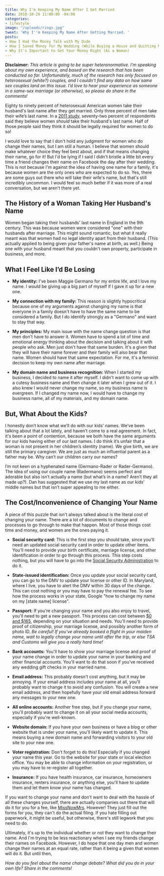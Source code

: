 ```yaml
---
title: Why I'm Keeping My Name After I Get Married
date: 2018-10-29 11:00:00 -04:00
categories:
- lifestyle
image: "/uploads/rings.jpg"
tweet: 'Why I''m Keeping My Name After Getting Married. '
posts:
- How I Had the Money Talk with My Dude
- How I Saved Money for My Wedding (While Buying a House and Quitting My Job)
- Why It's Important to Get Your Money Right (As a Woman)
---
```


**Disclaimer:** *This article is going to be super heteronormative. I’m speaking about my own experience, and based on the research that has been conducted so far. Unfortunately, much of the research has only focused on heterosexual (white?) couples, and I couldn't find any data on how same sex couples land on this issue. I’d love to hear your experience as someone in a same-sex marriage (or otherwise), so please do share in the comments!*

Eighty to ninety percent of heterosexual American women take their husband's last name after they get married. Only three percent of men take their wife’s last name. In a [2011 study](http://journals.sagepub.com/doi/abs/10.1177/0891243211398653), seventy-two percent of respondents said they believe women *should* take their husband's last name. Half of those people said they think it should be legally required for women to do so!

I would love to say that I don't hold any judgment for women who do change their names, but I am still a human. I believe that women should make whatever choice they feel best about, and if that means changing their name, go for it! But I'd be lying if I said I didn't bristle a little bit every time a friend changes their name on Facebook the day after their wedding. This is not because I'm against the idea of having one name for a family, it's because women are the only ones who are expected to do so. Yes, there are some guys out there who will take their wife's name, but that's still incredibly uncommon. I would feel so much better if it was more of a real conversation, but we aren't there yet.

## The History of a Woman Taking Her Husband's Name

Women began taking their husbands' last name in England in the 9th century. This was because women were considered "one" with their husbands after marriage. This might sound romantic, but what it really meant was that women had no legal identity apart from their husband. (This actually applied to being given your father's name at birth, as well.) Being one with your husband meant that you couldn't own property, participate in business, and more. 

## What I Feel Like I’d Be Losing

* **My identity:** I've been Maggie Germano for my entire life, and I love my name. I would be giving up a big part of myself if I gave it up for a new one.

* **My connection with my family:** This reason is slightly hypocritical because one of my arguments against changing my name is that everyone in a family doesn't have to have the same name to be considered a family. But I do identify strongly as a "Germano" and want to stay that way.

* **My principles:** My main issue with the name change question is that men don't have to answer it. Women have to spend a lot of time and emotional energy thinking about the decision and talking about it with people who ask. Men just don't have that same burden. It's a given that they will have their name forever and their family will also bear that name. Women should have that same expectation. For me, it's a feminist decision to keep my own name after marriage.

* **My domain name and business recognition:** When I started my business, I decided to name it after myself. I didn't want to come up with a cutesy business name and then change it later when I grew out of it. I also knew I would never change my name, so my business name is evergreen. If I changed my name now, I would have to change my business name, all of my materials, and my domain name.

## But, What About the Kids?

I honestly don’t know what we’ll do with our kids’ names. We’ve been talking about that a lot lately, and haven’t come to a real agreement. In fact, it's been a point of contention, because we both have the same arguments for our kids having either of our last names. I do think it’s unfair that a woman is not present in her children’s identity (name). We give birth, we are still the primary caregiver. We are just as much an influential parent as a father may be. Why can’t our children carry our names?

I’m not keen on a hyphenated name (Germano-Rader or Rader-Germano). The idea of using our couple name (Radermano) seems perfect and adorable but also isn’t actually a name (but what’s in a name? Aren’t they all made up?). Dan has suggested that we use my last name as our kids’ middle names but that isn’t super appealing to me either.

## The Cost/Inconvenience of Changing Your Name

A piece of this puzzle that isn't always talked about is the literal cost of changing your name. There are a lot of documents to change and processes to go through to make that happen. Most of those things cost time and money, and women are the ones paying it.

* **Social security card:** This is the first step you should take, since you'll need an updated social security card in order to update other items. You'll need to provide your birth certificate, marriage license, and other identification in order to go through this process. This step costs nothing, but you will have to go into the [Social Security Administration](https://www.ssa.gov/) to do it.

* **State-issued identification:** Once you update your social security card, you can go to the DMV to update your license or other ID. In Maryland, where I live, you have to alert the DMV within 30 days of the change. This can cost nothing or you may have to pay the renewal fee. To see how the process works in your state, Google "how to change my name on my \[state name\] license".

* **Passport:** If you're changing your name and you also enjoy to travel, you'll need to get a new passport. This process can cost between [$0 and $165](https://travel.state.gov/content/travel/en/passports/requirements/fees.html), depending on your situation and needs. You'll need to provide proof of citizenship, your marriage license, and possibly another form of photo ID. *Be careful! If you've already booked a flight in your maiden name, wait to legally change your name until after the trip, or else TSA and Customs will give you a really hard time!*

* **Bank accounts:** You'll have to show your marriage license and proof of your name change in order to update your name in your banking and other financial accounts. You'll want to do that soon if you've received any wedding gift checks in your married name.

* **Email address:** This probably doesn't cost anything, but it may be annoying. If your email address includes your name at all, you'll probably want to change it to avoid any confusion. You will create a new email address, and then hopefully have your old email address forward any messages to your new one.

* **All online accounts:** Another free step, but if you change your name, you'll probably want to change it on all your social media accounts, especially if you're well-known.

* **Website domain:** If you have your own business or have a blog or other website that is under your name, you'll likely want to update it. This means buying a new domain name and forwarding visitors to your old site to your new one.

* **Voter registration:** Don't forget to do this! Especially if you changed your name this year. Go to the website for your state or local election office. You may be able to change information on your registration, or you may have to re-register all together.

* **Insurance:** If you have health insurance, car insurance, homeowners insurance, renters insurance, or anything else, you'll have to update them and let them know your name has changed.

If you want to change your name and don't want to deal with the hassle of all these changes yourself, there are actually companies out there that will do it for you for a fee, like [MissNowMrs](https://www.missnowmrs.com/). However! They just fill out the forms for you, they can't do the actual filing. If you hate filling out paperwork, it might be useful, but otherwise, there's still legwork that you need to do.

Ultimately, it's up to the individual whether or not they want to change their name. And I'm trying to be less reactionary when I see my friends change their names on Facebook. However, I do hope that one day men and women change their names at an equal rate, rather than it being a given that women will do it. But until then,

*How do you feel about the name change debate? What did you do in your own life? Share in the comments!*